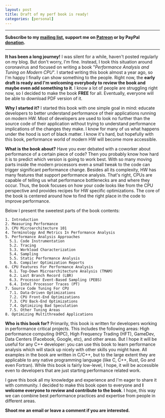 ```yaml
---
layout: post
title: Draft of my perf book is ready!
categories: [personal]
---
```


------
**Subscribe to my [mailing list](https://mailchi.mp/4eb73720aafe/easyperf), support me on [Patreon](https://www.patreon.com/dendibakh) or by PayPal [donation](https://www.paypal.com/cgi-bin/webscr?cmd=_donations&business=TBM3NW8TKTT34&currency_code=USD&source=url).**

------

**It has been a long journey!** I was silent for a while, haven't posted regularly on my blog. But don't worry, I'm fine. Instead, I took this situation around coronavirus and focused on writing a book "*Performance Analysis and Tuning on Modern CPU*". I started writing this book almost a year ago, so I'm happy I finally can show something to the people. Right now, the **early draft is ready and I'm welcoming everybody to review the book and maybe even add something to it**. I know a lot of people are struggling right now, so I decided to make the book __FREE__ for all. Eventually, everyone will be able to download PDF version of it.

__Why I started it?__ I started this book with one simple goal in mind: educate developers to better understand performance of their applications running on modern HW. Most of developers are used to look no further than the source code of their application without trying to understand performance implications of the changes they make. I know for many of us what happens under the hood is sort of black matter. I know it's hard, but hopefully with this book, performance world of modern HW will become more accessible.

__What is the book about?__ Have you ever debated with a coworker about performance of a certain piece of code? Then you probably know how hard it is to predict which version is going to work best. With so many moving parts inside the modern processors even a small tweak to the code can trigger significant performance change. Besides all its complexity, HW has many features that support performance analysis. That's right, CPUs are capable of telling us what performance bottlenecks are and where they occur. Thus, the book focuses on how your code looks like from the CPU perspective and provides recipes for HW specific optimizations. The core of the book is centered around how to find the right place in the code to improve performance.

Below I present the sweetest parts of the book contents:
```
1. Introduction
2. Measuring Performance
3. CPU Microarchitecture 101
4. Terminology And Metrics In Performance Analysis
5. Performance Analysis Approaches
  5.1. Code Instrumentation
  5.2. Tracing
  5.3. Workload Characterization
  5.4. Sampling
  5.5. Static Performance Analysis
  5.6. Compiler Optimization Reports
6. CPU Features For Performance Analysis
  6.1. Top-Down Microarchitecture Analysis (TMAM)
  6.2. Last Branch Record (LBR)
  6.3. Processor Event-Based Sampling (PEBS)
  6.4. Intel Processor Traces (PT)
7. Source Code Tuning For CPU
  7.1. Data-Driven Optimizations
  7.2. CPU Front-End Optimizations
  7.3. CPU Back-End Optimizations
  7.4. Optimizing Bad Speculation
  7.5. Other Tuning Areas
8. Optimizing Multithreaded Applications
```

__Who is this book for?__ Primarily, this book is written for developers working in performance critical projects. This includes the following areas: High performance computing (HPC), High Frequency Trading (HFT), GameDev, Data Centers (Facebook, Google, etc), and other areas. But I hope it will be useful for any C++ developer: you can use this book to learn performance analysis which will stack up nicely with other skills you might have. All examples in the book are written in C/C++, but to the large extent they are applicable to any native programming language (like C, C++, Rust, Go and even Fortran). While this book is fairly low-level, I hope, it will be accessible even to developers that are just starting performance related work.

I gave this book all my knowledge and experience and I'm eager to share it with community. I decided to make this book open to everyone and **I welcome everyone to review and contribute to the book**. I hope, this way we can combine best performance practices and expertise from people in different areas. 

**Shoot me an email or leave a comment if you are interested.**

